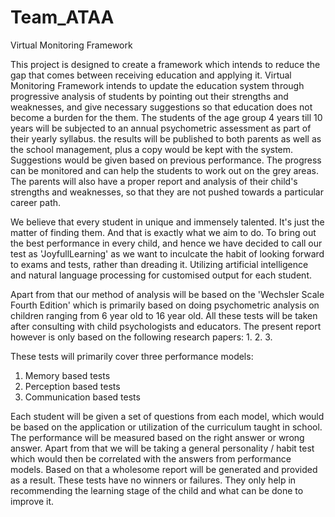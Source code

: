 # Team_ATAA
Virtual Monitoring Framework

This project is designed to create a framework which intends to reduce the gap that comes between receiving education and applying it.
Virtual Monitoring Framework intends to update the education system through progressive analysis of students by pointing out their strengths and weaknesses, and give necessary suggestions so that education does not become a burden for the them. 
The students of the age group 4 years till 10 years will be subjected to an annual psychometric assessment as part of their yearly syllabus. the results will be published to both parents as well as the school management, plus a copy would be kept with the system. Suggestions would be given based on previous performance.
The progress can be monitored and can help the students to work out on the grey areas. The parents will also have a proper report and analysis of their child's strengths and weaknesses, so that they are not pushed towards a  particular career path. 

We believe that every student in unique and immensely talented. It's just the matter of finding them. And that is exactly what we aim to do. To bring out the best performance in every child, and hence we have decided to call our test as 'JoyfullLearning' as we want to inculcate the habit of looking forward to exams and tests, rather than dreading it.
Utilizing artificial intelligence and natural language processing for customised output for each student. 

Apart from that our method of analysis will be based on the 'Wechsler Scale Fourth Edition' which is primarily based on doing psychometric analysis on children ranging from 6 year old to 16 year old. All these tests will be taken after consulting with child psychologists and educators. The present report however is only based on the following research papers:
1. 
2. 
3. 

These tests will primarily cover three performance models:
  1. Memory based tests
  2. Perception based tests
  3. Communication based tests

Each student will be given a set of questions from each model, which would be based on the application or utilization of the curriculum taught in school. The performance will be measured based on the right answer or wrong answer. 
Apart from that we will be taking a general personality / habit test which would then be correlated with the answers from performance models. Based on that a wholesome report will be generated and provided as a result. These tests have no winners or failures. They only help in recommending the learning stage of the child and what can be done to improve it.  


